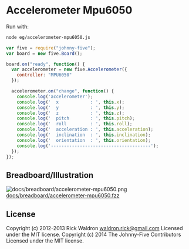 # Accelerometer Mpu6050

Run with:
```bash
node eg/accelerometer-mpu6050.js
```


```javascript
var five = require("johnny-five");
var board = new five.Board();

board.on("ready", function() {
  var accelerometer = new five.Accelerometer({
    controller: "MPU6050"
  });

  accelerometer.on("change", function() {
    console.log('accelerometer');
    console.log('  x            : ', this.x);
    console.log('  y            : ', this.y);
    console.log('  z            : ', this.z);
    console.log('  pitch        : ', this.pitch);
    console.log('  roll         : ', this.roll);
    console.log('  acceleration : ', this.acceleration);
    console.log('  inclination  : ', this.inclination);
    console.log('  orientation  : ', this.orientation);
    console.log('--------------------------------------');
  });
});

```


## Breadboard/Illustration


![docs/breadboard/accelerometer-mpu6050.png](breadboard/accelerometer-mpu6050.png)
[docs/breadboard/accelerometer-mpu6050.fzz](breadboard/accelerometer-mpu6050.fzz)





## License
Copyright (c) 2012-2013 Rick Waldron <waldron.rick@gmail.com>
Licensed under the MIT license.
Copyright (c) 2014 The Johnny-Five Contributors
Licensed under the MIT license.
